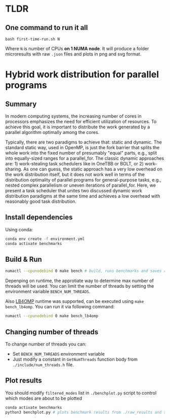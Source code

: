 # TLDR 
## One command to run it all

```
bash first-time-run.sh N
```

Where `N` is number of CPUs **on 1 NUMA node**. It will produce a folder microresults with raw `.json` files and plots in png and svg format.

# Hybrid work distribution for parallel programs

## Summary
In modern computing systems, the increasing number of cores in processors emphasizes the need for efficient utilization of resources. To achieve this goal, it is important to distribute the work generated by a parallel algorithm optimally among the cores.

Typically, there are two paradigms to achieve that: static and dynamic. The standard static way, used in OpenMP, is just the fork barrier that splits the whole work into the fixed number of presumably "equal" parts, e.g., split into equally-sized ranges for a parallel_for. The classic dynamic approaches are: 1) work-stealing task schedulers like in OneTBB or BOLT, or 2) work-sharing. As one can guess, the static approach has a very low overhead on the work distribution itself, but it does not work well in terms of the distribution optimality of parallel programs for general-purpose tasks, e.g., nested complex parallelism or uneven iterations of parallel_for. Here, we present a task scheduler that unites two discussed dynamic work distribution paradigms at the same time and achieves a low overhead with reasonably good task distribution.

## Install dependencies
Using conda:
```bash
conda env create -f environment.yml
conda activate benchmarks
```

## Build & Run
```bash
numactl --cpunodebind 0 make bench # build, runs benchmarks and saves results to ./raw_results
```

Depenping on runtime, the approtiate way to determine max number of threads will be used.
You can limit the number of threads by setting the environment variable `BENCH_NUM_THREADS`.

Also [LB4OMP](https://github.com/unibas-dmi-hpc/LB4OMP) runtime was supported, can be executed using `make bench_lb4omp`.
You can run it via following command:
```bash
numactl --cpunodebind 0 make bench_lb4omp
```

## Changing number of threads

To change number of threads you can:
* Set `BENCH_NUM_THREADS` environment variable
* Just modify a constant in `GetNumThreads` function body from `./include/num_threads.h` file.

## Plot results
You should modify `filtered_modes` list in `./benchplot.py` script to control which modes are about to be plotted

```bash
conda activate benchmarks
python3 benchplot.py # plots benchmark results from ./raw_results and saves images to ./bench_results
```
